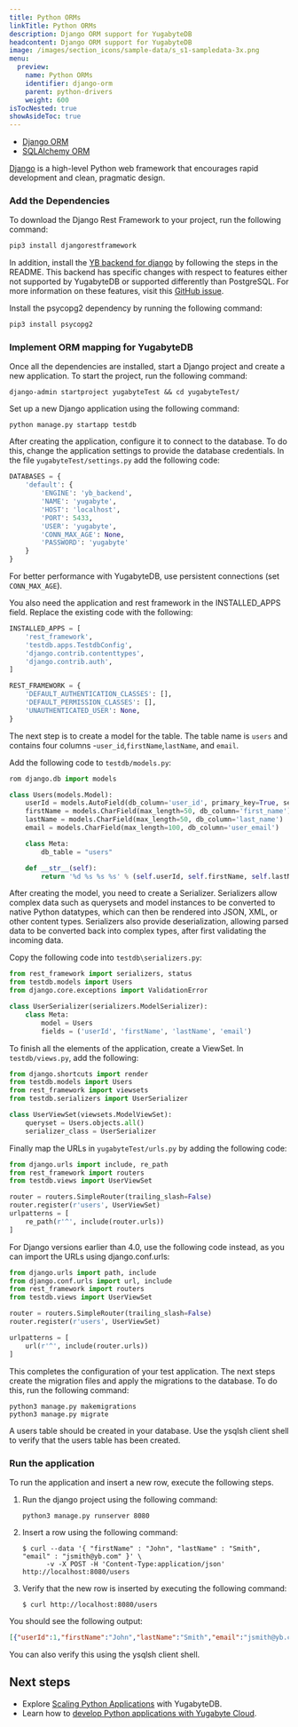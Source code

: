 ```yaml
---
title: Python ORMs
linkTitle: Python ORMs
description: Django ORM support for YugabyteDB
headcontent: Django ORM support for YugabyteDB
image: /images/section_icons/sample-data/s_s1-sampledata-3x.png
menu:
  preview:
    name: Python ORMs
    identifier: django-orm
    parent: python-drivers
    weight: 600
isTocNested: true
showAsideToc: true
---
```

<ul class="nav nav-tabs-alt nav-tabs-yb">

  <li >
    <a href="/preview/drivers-orms/python/django/" class="nav-link active">
      <i class="icon-java-bold" aria-hidden="true"></i>
      Django ORM
    </a>
  </li>

  <li >
    <a href="/preview/drivers-orms/python/sqlalchemy/" class="nav-link">
      <i class="icon-postgres" aria-hidden="true"></i>
      SQLAlchemy ORM
    </a>
  </li>

</ul>

[Django](https://www.djangoproject.com/) is a high-level Python web framework that encourages rapid development and clean, pragmatic design.

### Add the Dependencies

To download the Django Rest Framework to your project, run the following command:

```sh
pip3 install djangorestframework
```

In addition, install the [YB backend for django](https://github.com/yugabyte/yb-django) by following the steps in the README. This backend has specific changes with respect to features either not supported by YugabyteDB or supported differently than PostgreSQL. For more information on these features, visit this [GitHub issue](https://github.com/yugabyte/yugabyte-db/issues/7764).

Install the psycopg2 dependency by running the following command:

```sh
pip3 install psycopg2
```

### Implement ORM mapping for YugabyteDB

Once all the dependencies are installed, start a Django project and create a new application. To start the project, run the following command:

```shell
django-admin startproject yugabyteTest && cd yugabyteTest/
```

Set up a new Django application using the following command:

```shell
python manage.py startapp testdb
```

After creating the application, configure it to connect to the database. To do this, change the application settings to provide the database credentials. In the file `yugabyteTest/settings.py` add the following code:

```python
DATABASES = {
    'default': {
        'ENGINE': 'yb_backend',
        'NAME': 'yugabyte',
        'HOST': 'localhost',
        'PORT': 5433,
        'USER': 'yugabyte',
        'CONN_MAX_AGE': None,
        'PASSWORD': 'yugabyte'
    }
}
```

For better performance with YugabyteDB, use persistent connections (set `CONN_MAX_AGE`).

You also need the application and rest framework in the INSTALLED_APPS field. Replace the existing code with the following:

```python
INSTALLED_APPS = [
    'rest_framework',
    'testdb.apps.TestdbConfig',
    'django.contrib.contenttypes',
    'django.contrib.auth',
]

REST_FRAMEWORK = {
    'DEFAULT_AUTHENTICATION_CLASSES': [],
    'DEFAULT_PERMISSION_CLASSES': [],
    'UNAUTHENTICATED_USER': None,
}
```

The next step is to create a model for the table. The table name is `users` and contains four columns -`user_id`,`firstName`,`lastName`, and `email`.

Add the following code to `testdb/models.py`:

```python
rom django.db import models

class Users(models.Model):
    userId = models.AutoField(db_column='user_id', primary_key=True, serialize=False)
    firstName = models.CharField(max_length=50, db_column='first_name')
    lastName = models.CharField(max_length=50, db_column='last_name')
    email = models.CharField(max_length=100, db_column='user_email')

    class Meta:
        db_table = "users"

    def __str__(self):
        return '%d %s %s %s' % (self.userId, self.firstName, self.lastName, self.email)
```

After creating the model, you need to create a Serializer. Serializers allow complex data such as querysets and model instances to be converted to native Python datatypes, which can then be rendered into JSON, XML, or other content types. Serializers also provide deserialization, allowing parsed data to be converted back into complex types, after first validating the incoming data.

Copy the following code into `testdb\serializers.py`:

```python
from rest_framework import serializers, status
from testdb.models import Users
from django.core.exceptions import ValidationError

class UserSerializer(serializers.ModelSerializer):
    class Meta:
        model = Users
        fields = ('userId', 'firstName', 'lastName', 'email')
```

To finish all the elements of the application, create a ViewSet. In `testdb/views.py`, add the following:

```python
from django.shortcuts import render
from testdb.models import Users
from rest_framework import viewsets
from testdb.serializers import UserSerializer

class UserViewSet(viewsets.ModelViewSet):
    queryset = Users.objects.all()
    serializer_class = UserSerializer
```

Finally map the URLs in `yugabyteTest/urls.py` by adding the following code:

```python
from django.urls import include, re_path
from rest_framework import routers
from testdb.views import UserViewSet

router = routers.SimpleRouter(trailing_slash=False)
router.register(r'users', UserViewSet)
urlpatterns = [
    re_path(r'^', include(router.urls))
]
```

For Django versions earlier than 4.0, use the following code instead, as you can import the URLs using django.conf.urls:

```python
from django.urls import path, include
from django.conf.urls import url, include
from rest_framework import routers
from testdb.views import UserViewSet

router = routers.SimpleRouter(trailing_slash=False)
router.register(r'users', UserViewSet)

urlpatterns = [
    url(r'^', include(router.urls))
]
```

This completes the configuration of your test application. The next steps create the migration files and apply the migrations to the database. To do this, run the following command:

```shell
python3 manage.py makemigrations
python3 manage.py migrate
```

A users table should be created in your database. Use the ysqlsh client shell to verify that the users table has been created.

### Run the application

To run the application and insert a new row, execute the following steps.

1. Run the django project using the following command:

    ```shell
    python3 manage.py runserver 8080
    ```

1. Insert a row using the following command:

    ```shell
    $ curl --data '{ "firstName" : "John", "lastName" : "Smith", "email" : "jsmith@yb.com" }' \
          -v -X POST -H 'Content-Type:application/json' http://localhost:8080/users
    ```

1. Verify that the new row is inserted by executing the following command:

    ```shell
    $ curl http://localhost:8080/users
    ```

You should see the following output:

```output.json
[{"userId":1,"firstName":"John","lastName":"Smith","email":"jsmith@yb.com"}]
```

You can also verify this using the ysqlsh client shell.

## Next steps

- Explore [Scaling Python Applications](/preview/explore/linear-scalability) with YugabyteDB.
- Learn how to [develop Python applications with Yugabyte Cloud](/preview/yugabyte-cloud/cloud-quickstart/cloud-build-apps/cloud-ysql-python/).
